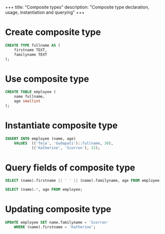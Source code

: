 +++
title: "Composite types"
description: "Composite type declaration, usage, instantiation and querying"
+++

# Create composite type

```sql
CREATE TYPE fullname AS (
    firstname TEXT,
    familyname TEXT
);
```

# Use composite type

```sql
CREATE TABLE employee (
    name fullname,
    age smallint
);
```

# Instantiate composite type

```sql
INSERT INTO employee (name, age)
    VALUES  (('Teja', 'Gudapati')::fullname, 30),
            (('Katherine', 'Scorron'), 32);
```

# Query fields of composite type

```sql
SELECT (name).firstname || ' ' || (name).familyname, age FROM employee;
```

```sql
SELECT (name).*, age FROM employee;
```

# Updating composite type

```sql
UPDATE employee SET name.familyname = 'Scorron' 
    WHERE (name).firstname = 'Katherine';
```
